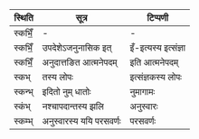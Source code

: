 | स्थिति | सूत्र | टिप्पणी |
| ----- | ------- | ------ |
| स्कभिँ॒ | - | - |
| स्कभिँ॒ | उपदेशेऽजनुनासिक इत् | इँ-इत्यस्य इत्संज्ञा |
| स्कभिँ॒ | अनुदात्तङित आत्मनेपदम् | इति आत्मनेपदम् |
| स्कभ् | तस्य लोपः | इत्संज्ञकस्य लोपः |
| स्कन्भ् | इदितो नुम् धातोः | नुमागामः |
| स्कंभ् | नश्चापदान्तस्य झलि | अनुस्वारः |
| स्कम्भ् | अनुस्वारस्य ययि परसवर्णः | परसवर्णः |
